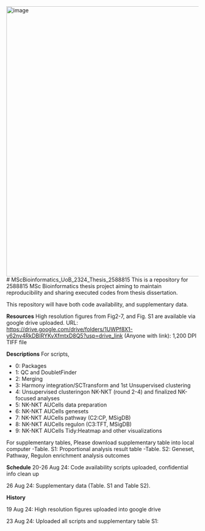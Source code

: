 <img width="708" alt="image" src="https://github.com/user-attachments/assets/fafea4f2-b134-4546-944d-5c899dbc4bdb">
# MScBioinformatics_UoB_2324_Thesis_2588815
This is a repository for 2588815 MSc Bioinformatics thesis project aiming to maintain reproducibility and sharing executed codes from thesis dissertation. 

This repository will have both code availability, and supplementary data. 

**Resources**
High resolution figures from Fig2-7, and Fig. S1 are available via google drive uploaded. 
URL: https://drive.google.com/drive/folders/1UWPf8X1-y62nv4RkDBIRYKvXfmtxD8Q5?usp=drive_link (Anyone with link): 1,200 DPI TIFF file 

**Descriptions**
For scripts,
- 0: Packages
- 1: QC and DoubletFinder
- 2: Merging
- 3: Harmony integration/SCTransform and 1st Unsupervised clustering
- 4: Unsupervised clusteringon NK-NKT (round 2-4) and finalized NK-focused analyses
- 5: NK-NKT AUCells data preparation
- 6: NK-NKT AUCells genesets
- 7: NK-NKT AUCells pathway (C2:CP, MSigDB)
- 8: NK-NKT AUCells regulon (C3:TFT, MSigDB)
- 9: NK-NKT AUCells Tidy:Heatmap and other visualizations


For supplementary tables,
Please download supplementary table into local computer
-Table. S1: Proportional analysis result table
-Table. S2: Geneset, Pathway, Regulon enrichment analysis outcomes 



**Schedule**
20-26 Aug 24: Code availability scripts uploaded, confidential info clean up 

26 Aug 24: Supplementary data (Table. S1 and Table S2). 

**History**

19 Aug 24: High resolution figures uploaded into google drive

23 Aug 24: Uploaded all scripts and supplementary table S1:

  

